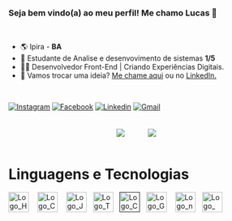 ### Seja bem vindo(a) ao meu perfil! Me chamo Lucas 👋

 <br>

 - 🌎 Ipira - <strong>BA</strong>
 - 📖 Estudante de Analise e desenvovimento de sistemas <strong>1/5</strong>
 - 👨‍💻 Desenvolvedor Front-End | Criando Experiências Digitais.
 - 💬 Vamos trocar uma ideia? <a href="mailto:lucasferreiracontatoo@gmail.com" target="_blank">Me chame aqui</a> ou no <a href="https://www.linkedin.com/in/lucas-ferreira-65142329b/" target="_blank">LinkedIn.</a>
 
<br>
  
  [![Instagram](https://img.shields.io/badge/Instagram-E4405F?style=for-the-badge&logo=instagram&logoColor=white)](https://www.instagram.com/__lucaferreiraa?igsh=b2ZlbzI0MTM3b2ht")
  [![Facebook](https://img.shields.io/badge/Facebook-1877F2?style=for-the-badge&logo=facebook&logoColor=white)](https://www.facebook.com/me/)
  [![Linkedin](https://img.shields.io/badge/LinkedIn-0077B5?style=for-the-badge&logo=linkedin&logoColor=white)](https://www.linkedin.com/in/lucas-almeida-65142329b)
  [![Gmail](https://img.shields.io/badge/Gmail-D14836?style=for-the-badge&logo=gmail&logoColor=white)](mailto:lucasferreiracontatoo@gmail.com)
<br>
<br>

<div align="center">

<a href="#" style="text-decoration: none;">
    <img align="center" src="https://github-readme-stats.vercel.app/api?username=Lucass-ferreira&show_icons=true&theme=tokyonight&include_all_commits=true&custom_title=Estatísticas"></img>
</a>ㅤㅤㅤ
<a href="#" style="text-decoration: none;">
    <img align="center" src="https://github-readme-stats.vercel.app/api/top-langs/?username=Lucass-ferreira&layout=compact&theme=tokyonight&custom_title=Linguagens"></img>
</a>

</div>

<br>

# Linguagens e Tecnologias
<div>
  <a style="text-decoration: none;" href="https://upload.wikimedia.org/wikipedia/commons/thumb/6/61/HTML5_logo_and_wordmark.svg/800px-HTML5_logo_and_wordmark.svg.png" target="_blank"><img src="https://upload.wikimedia.org/wikipedia/commons/thumb/6/61/HTML5_logo_and_wordmark.svg/800px-HTML5_logo_and_wordmark.svg.png" alt="Logo_HTML5" height="40px"></a>ㅤ
  <a style="text-decoration: none;" href="https://upload.wikimedia.org/wikipedia/commons/thumb/d/d5/CSS3_logo_and_wordmark.svg/340px-CSS3_logo_and_wordmark.svg.png" target="_blank"><img src="https://upload.wikimedia.org/wikipedia/commons/thumb/d/d5/CSS3_logo_and_wordmark.svg/340px-CSS3_logo_and_wordmark.svg.png" alt="Logo_CSS3" height="40px"></a>ㅤ
  <a style="text-decoration: none;" href="https://upload.wikimedia.org/wikipedia/commons/6/6a/JavaScript-logo.png" target="_blank"><img src="https://upload.wikimedia.org/wikipedia/commons/6/6a/JavaScript-logo.png" alt="Logo_JavaScript" height="40px"></a>ㅤ<a style="text-decoration: none;" href="https://cdn.iconscout.com/icon/free/png-256/free-typescript-logo-icon-download-in-svg-png-gif-file-formats--programming-language-logos-pack-icons-1174965.png?f=webp&w=256" target="_blank"><img src="https://cdn.iconscout.com/icon/free/png-256/free-typescript-logo-icon-download-in-svg-png-gif-file-formats--programming-language-logos-pack-icons-1174965.png?f=webp&w=256" alt="Logo_TypeScript" height="40px"></a>ㅤ<a style="text-decoration: none;" href="" target="_blank"><img src="https://img.icons8.com/color/600/c-programming.png" alt="Logo_C" height="40px"></a>ㅤ<a style="text-decoration: none;" href="https://upload.wikimedia.org/wikipedia/commons/thumb/3/3f/Git_icon.svg/2048px-Git_icon.svg.png" target="_blank"><img src="https://upload.wikimedia.org/wikipedia/commons/thumb/3/3f/Git_icon.svg/2048px-Git_icon.svg.png" alt="Logo_Git" height="40px"></a>ㅤ
  <a style="text-decoration: none;" href="https://nodejs.org/static/logos/jsIconGreen.svg" target="_blank"><img src="https://nodejs.org/static/logos/jsIconGreen.svg" alt="Logo_nodeJS" height="40px"></a>ㅤ<a style="text-decoration: none;" href="https://webpack.js.org/icon-square-small.9e8aff7a67a5dd20.svg" target="_blank"><img src="https://webpack.js.org/icon-square-small.9e8aff7a67a5dd20.svg" alt="Logo_Webpack" height="40px"></a>
</div>


